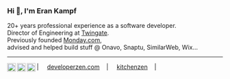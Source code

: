 ### Hi 👋, I'm Eran Kampf
20+ years professional experience as a software developer.\
Director of Engineering at [Twingate](https://www.twingate.com).\
Previously founded [Monday.com](https://www.monday.com),\
advised and helped build stuff @ Onavo, Snaptu, SimilarWeb, Wix...

----

<a href="https://twitter.com/ekampf">
  <img align="left" alt="Eran Kampf's Twitter" width="20px" src="https://simpleicons.now.sh/twitter/495f7e" />
</a>
<a href="https://www.instagram.com/ekampf/">
  <img align="left" alt="Stefanie's Instagram" width="20px" src="https://simpleicons.now.sh/instagram/495f7e" />
</a>
<a href="https://linkedin.com/in/erankampf">
  <img align="left" alt="Eran Kampf's LinkedIn" width="20px" src="https://simpleicons.now.sh/linkedin/495f7e" />
</a>

| &nbsp;&nbsp;&nbsp; [developerzen.com](https://developerzen.com) &nbsp;&nbsp;&nbsp;| &nbsp;&nbsp;&nbsp; [kitchenzen](https://medium.com/kitchenzen/latest) &nbsp;&nbsp;&nbsp;|